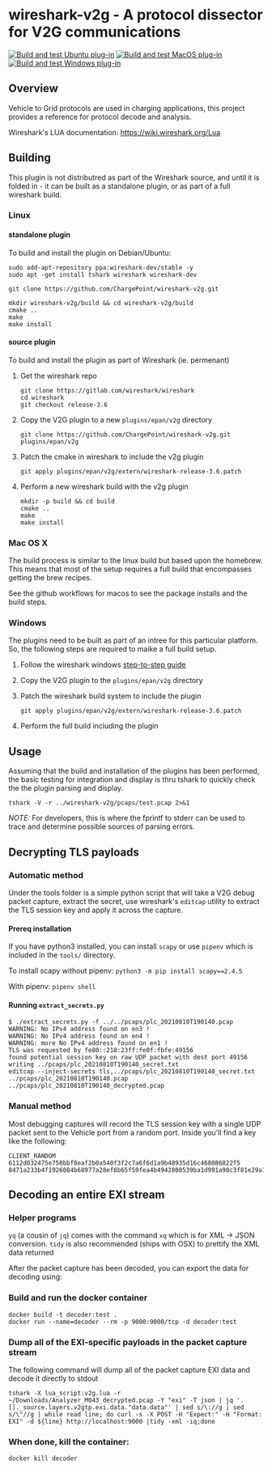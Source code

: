 # wireshark-v2g - A protocol dissector for V2G communications

[![Build and test Ubuntu plug-in](https://github.com/ChargePoint/wireshark-v2g/workflows/Build%20and%20test%20Ubuntu%20plug-in/badge.svg)](https://github.com/ChargePoint/wireshark-v2g/actions?query=workflow%3A%22Build+and+test+Ubuntu+plug-in%22)
[![Build and test MacOS plug-in](https://github.com/ChargePoint/wireshark-v2g/workflows/Build%20and%20test%20MacOS%20plug-in/badge.svg)](https://github.com/ChargePorint/wireshark-v2g/actions?query=workflow%3A%22Build+and+test+MacOS+plug-in%22)
[![Build and test Windows plug-in](https://github.com/ChargePoint/wireshark-v2g/workflows/Build%20and%20test%20Windows%20plug-in/badge.svg)](https://github.com/ChargePoint/wireshark-v2g/actions?query=workflow%3A%22Build+and+test+Windows+plug-in%22)

## Overview

Vehicle to Grid protocols are used in charging applications, this
project provides a reference for protocol decode and analysis.

Wireshark's LUA documentation:  https://wiki.wireshark.org/Lua

## Building

This plugin is not distributred as part of the Wireshark source, and
until it is folded in - it can be built as a standalone plugin, or
as part of a full wireshark build.

### Linux

#### standalone plugin

To build and install the plugin on Debian/Ubuntu:

```
sudo add-apt-repository ppa:wireshark-dev/stable -y
sudo apt -get install tshark wireshark wireshark-dev

git clone https://github.com/ChargePoint/wireshark-v2g.git

mkdir wireshark-v2g/build && cd wireshark-v2g/build
cmake ..
make
make install
```

#### source plugin

To build and install the plugin as part of Wireshark (ie. permenant)

1) Get the wireshark repo
    ```
    git clone https://gitlab.com/wireshark/wireshark
    cd wireshark
    git checkout release-3.6
    ```

2) Copy the V2G plugin to a new `plugins/epan/v2g` directory
    ```
    git clone https://github.com/ChargePoint/wireshark-v2g.git plugins/epan/v2g
    ```

3) Patch the cmake in wireshark to include the v2g plugin
    ```
    git apply plugins/epan/v2g/extern/wireshark-release-3.6.patch
    ```

4) Perform a new wireshark build with the v2g plugin
    ```
    mkdir -p build && cd build
    cmake ..
    make
    make install
    ```

### Mac OS X

The build process is similar to the linux build but based upon the
homebrew. This means that most of the setup requires a full build
that encompasses getting the brew recipes.

See the github workflows for macos to see the package installs and
the build steps.

### Windows

The plugins need to be built as part of an intree for this particular
platform. So, the following steps are required to maike a full build
setup.

1) Follow the wireshark windows [step-to-step guide](https://www.wireshark.org/docs/wsdg_html_chunked/ChSetupWin32.html)

2) Copy the V2G plugin to the `plugins/epan/v2g` directory

3) Patch the wireshark build system to include the plugin
    ```
    git apply plugins/epan/v2g/extern/wireshark-release-3.6.patch
    ```

4) Perform the full build including the plugin

## Usage

Assuming that the build and installation of the plugins has been
performed, the basic testing for integration and display is thru
tshark to quickly check the the plugin parsing and display.

```
tshark -V -r ../wireshark-v2g/pcaps/test.pcap 2>&1
```

*NOTE:* For developers, this is where the fprintf to stderr can be
used to trace and determine possible sources of parsing errors.

## Decrypting TLS payloads

### Automatic method

Under the tools folder is a simple python script that will take a V2G
debug packet capture, extract the secret, use wireshark's `editcap`
utility to extract the TLS session key and apply it across the capture.

#### Prereq installation
If you have python3 installed, you can install `scapy` or use `pipenv` which
is included in the `tools/` directory.

To install scapy without pipenv: `python3 -m pip install scapy==2.4.5`

With pipenv: `pipenv shell`

#### Running `extract_secrets.py`

```shell
$ ./extract_secrets.py -f ../../pcaps/plc_20210810T190140.pcap
WARNING: No IPv4 address found on en3 !
WARNING: No IPv4 address found on en4 !
WARNING: more No IPv4 address found on en1 !
TLS was requested by fe80::218:23ff:fe0f:fbfe:49156
found potential session key on raw UDP packet with dest port 49156
writing ../pcaps/plc_20210810T190140_secret.txt
editcap --inject-secrets tls,../pcaps/plc_20210810T190140_secret.txt ../pcaps/plc_20210810T190140.pcap ../pcaps/plc_20210810T190140_decrypted.pcap
```

### Manual method

Most debugging captures will record the TLS session key with a single UDP
packet sent to the Vehicle port from a random port. Inside you'll find a key
like the following:

```
CLIENT_RANDOM 6112d032475e758bbf8eaf2b0a540f3f2c7a6f6d1a9b48935d16c468086822f5 8471a233b4f1926084b68977a28ef8b65f59fea4b4942800539ba1d991a98c3f81e29a109d394606bd91286981dbd122
```


## Decoding an entire EXI stream

### Helper programs

`yq` (a cousin of `jq`) comes with the command `xq` which is for XML -> JSON conversion.
`tidy` is also recommended (ships with OSX) to prettify the XML data returned

After the packet capture has been decoded, you can export the data for decoding using:

### Build and run the docker container

```
docker build -t decoder:test .
docker run --name=decoder --rm -p 9000:9000/tcp -d decoder:test
```

### Dump all of the EXI-specific payloads in the packet capture stream

The following command will dump all of the packet capture EXI data and decode it directly to stdout

```
tshark -X lua_script:v2g.lua -r ~/Downloads/Analyzer_M043_decrypted.pcap -Y "exi" -T json | jq '.[]._source.layers.v2gtp.exi.data."data.data"' | sed s/\://g | sed s/\"//g | while read line; do curl -s -X POST -H "Expect:" -H "Format: EXI" -d ${line} http://localhost:9000 |tidy -xml -iq;done
```

### When done, kill the container:

```
docker kill decoder
```

